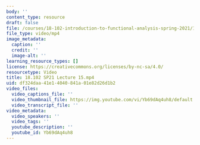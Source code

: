 ```yaml
---
body: ''
content_type: resource
draft: false
file: /courses/18-102-introduction-to-functional-analysis-spring-2021/18102-sp21-lecture-15_360p_16_9.mp4
file_type: video/mp4
image_metadata:
  caption: ''
  credit: ''
  image-alt: ''
learning_resource_types: []
license: https://creativecommons.org/licenses/by-nc-sa/4.0/
resourcetype: Video
title: 18.102 SP21 Lecture 15.mp4
uid: df324daa-41e1-4040-841a-01e82d26d1b2
video_files:
  video_captions_file: ''
  video_thumbnail_file: https://img.youtube.com/vi/Yb69dAq4uh8/default.jpg
  video_transcript_file: ''
video_metadata:
  video_speakers: ''
  video_tags: ''
  youtube_description: ''
  youtube_id: Yb69dAq4uh8
---
```

